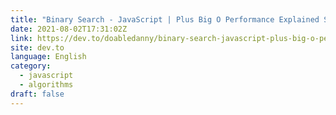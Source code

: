 ```yaml
---
title: "Binary Search - JavaScript | Plus Big O Performance Explained Simply"
date: 2021-08-02T17:31:02Z
link: https://dev.to/doabledanny/binary-search-javascript-plus-big-o-performance-explained-simply-3jbn?utm_medium=RSS&utm_source=news.12bit.vn
site: dev.to
language: English
category:
  - javascript
  - algorithms
draft: false
---
```

